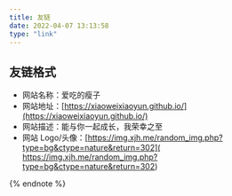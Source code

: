 ```yaml
---
title: 友链
date: 2022-04-07 13:13:58
type: "link"
---
```



## 友链格式

- 网站名称：爱吃的瘦子
- 网站地址：[https://xiaoweixiaoyun.github.io/](https://xiaoweixiaoyun.github.io/)
- 网站描述：能与你一起成长，我荣幸之至
- 网站 Logo/头像：[https://img.xjh.me/random_img.php?type=bg&ctype=nature&return=302]( https://img.xjh.me/random_img.php?type=bg&ctype=nature&return=302)

{% endnote %\}